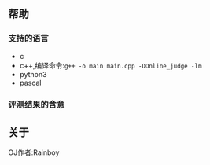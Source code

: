 ## 帮助

### 支持的语言

 - c
 - c++,编译命令:`g++ -o main main.cpp -DOnline_judge -lm`
 - python3
 - pascal


### 评测结果的含意


## 关于

  OJ作者:Rainboy
